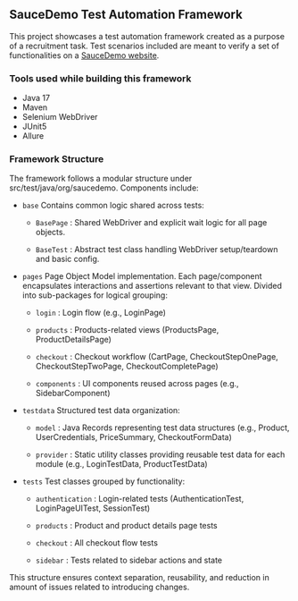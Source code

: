## SauceDemo Test Automation Framework

This project showcases a test automation framework created as a purpose of a recruitment task.
Test scenarios included are meant to verify a set of functionalities on a [SauceDemo website](https://www.saucedemo.com/). 

### Tools used while building this framework

- Java 17
- Maven
- Selenium WebDriver
- JUnit5
- Allure

### Framework Structure

The framework follows a modular structure under src/test/java/org/saucedemo. Components include:

- `base` Contains common logic shared across tests:

  - `BasePage` : Shared WebDriver and explicit wait logic for all page objects.

  - `BaseTest` : Abstract test class handling WebDriver setup/teardown and basic config.

- `pages` Page Object Model implementation. Each page/component encapsulates interactions and assertions relevant to that view.
          Divided into sub-packages for logical grouping:

  - `login` : Login flow (e.g., LoginPage)

  - `products` : Products-related views (ProductsPage, ProductDetailsPage)

  - `checkout` : Checkout workflow (CartPage, CheckoutStepOnePage, CheckoutStepTwoPage, CheckoutCompletePage)

  - `components` : UI components reused across pages (e.g., SidebarComponent)



- `testdata` Structured test data organization:

  - `model` : Java Records representing test data structures (e.g., Product, UserCredentials, PriceSummary, CheckoutFormData)

  - `provider` : Static utility classes providing reusable test data for each module (e.g., LoginTestData, ProductTestData)

- `tests` Test classes grouped by functionality:

  - `authentication` : Login-related tests (AuthenticationTest, LoginPageUITest, SessionTest)

  - `products` : Product and product details page tests

  - `checkout` : All checkout flow tests

  - `sidebar` : Tests related to sidebar actions and state

This structure ensures context separation, reusability, and reduction in amount of issues related to introducing changes.
